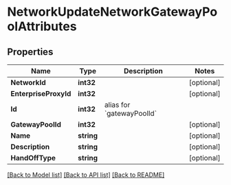 # NetworkUpdateNetworkGatewayPoolAttributes

## Properties

Name | Type | Description | Notes
------------ | ------------- | ------------- | -------------
**NetworkId** | **int32** |  | [optional] 
**EnterpriseProxyId** | **int32** |  | [optional] 
**Id** | **int32** | alias for &#x60;gatewayPoolId&#x60; | 
**GatewayPoolId** | **int32** |  | [optional] 
**Name** | **string** |  | [optional] 
**Description** | **string** |  | [optional] 
**HandOffType** | **string** |  | [optional] 

[[Back to Model list]](../README.md#documentation-for-models) [[Back to API list]](../README.md#documentation-for-api-endpoints) [[Back to README]](../README.md)


